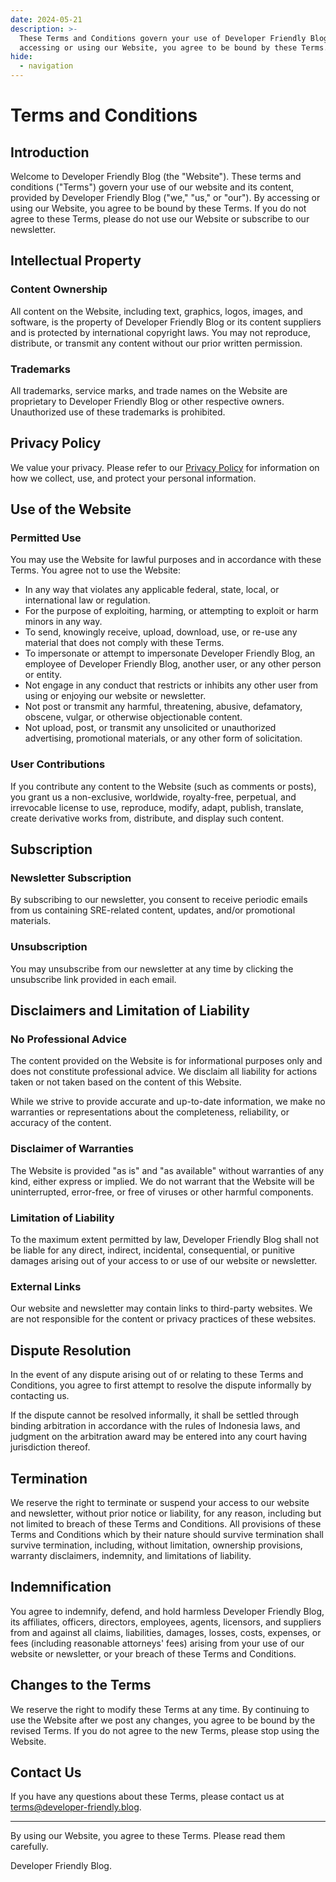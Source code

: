 ```yaml
---
date: 2024-05-21
description: >-
  These Terms and Conditions govern your use of Developer Friendly Blog. By
  accessing or using our Website, you agree to be bound by these Terms.
hide:
  - navigation
---
```


# Terms and Conditions

## Introduction

Welcome to Developer Friendly Blog (the "Website"). These terms and conditions
("Terms") govern your use of our website and its content, provided by
Developer Friendly Blog ("we," "us," or "our"). By accessing or using our
Website, you agree to be bound by these Terms. If you do not agree to these
Terms, please do not use our Website or subscribe to our newsletter.

## Intellectual Property

### Content Ownership

All content on the Website, including text, graphics, logos, images, and
software, is the property of Developer Friendly Blog or its content suppliers
and is protected by international copyright laws. You may not reproduce,
distribute, or transmit any content without our prior written permission.

### Trademarks

All trademarks, service marks, and trade names on the Website are proprietary
to Developer Friendly Blog or other respective owners. Unauthorized use of these
trademarks is prohibited.

## Privacy Policy

We value your privacy. Please refer to our [Privacy Policy](./privacy.md) for
information on how we collect, use, and protect your personal information.

## Use of the Website

### Permitted Use

You may use the Website for lawful purposes and in accordance with these Terms.
You agree not to use the Website:

- In any way that violates any applicable federal, state, local, or
  international law or regulation.
- For the purpose of exploiting, harming, or attempting to exploit or harm
  minors in any way.
- To send, knowingly receive, upload, download, use, or re-use any material
  that does not comply with these Terms.
- To impersonate or attempt to impersonate Developer Friendly Blog, an employee
  of Developer Friendly Blog, another user, or any other person or entity.
- Not engage in any conduct that restricts or inhibits any other user from
  using or enjoying our website or newsletter.
- Not post or transmit any harmful, threatening, abusive, defamatory, obscene,
  vulgar, or otherwise objectionable content.
- Not upload, post, or transmit any unsolicited or unauthorized advertising,
  promotional materials, or any other form of solicitation.

### User Contributions

If you contribute any content to the Website (such as comments or posts), you
grant us a non-exclusive, worldwide, royalty-free, perpetual, and irrevocable
license to use, reproduce, modify, adapt, publish, translate, create derivative
works from, distribute, and display such content.

## Subscription

### Newsletter Subscription

By subscribing to our newsletter, you consent to receive periodic emails from
us containing SRE-related content, updates, and/or promotional materials.

### Unsubscription

You may unsubscribe from our newsletter at any time by clicking the unsubscribe
link provided in each email.

## Disclaimers and Limitation of Liability

### No Professional Advice

The content provided on the Website is for informational purposes only and does
not constitute professional advice. We disclaim all liability for actions taken
or not taken based on the content of this Website.

While we strive to provide accurate and up-to-date information, we make no
warranties or representations about the completeness, reliability, or accuracy
of the content.

### Disclaimer of Warranties

The Website is provided "as is" and "as available" without warranties of any
kind, either express or implied. We do not warrant that the Website will be
uninterrupted, error-free, or free of viruses or other harmful components.

### Limitation of Liability

To the maximum extent permitted by law, Developer Friendly Blog shall not be
liable for any direct, indirect, incidental, consequential, or punitive damages
arising out of your access to or use of our website or newsletter.

### External Links

Our website and newsletter may contain links to third-party websites. We are
not responsible for the content or privacy practices of these websites.

## Dispute Resolution

In the event of any dispute arising out of or relating to these Terms and
Conditions, you agree to first attempt to resolve the dispute informally by
contacting us.

If the dispute cannot be resolved informally, it shall be settled through
binding arbitration in accordance with the rules of Indonesia laws, and
judgment on the arbitration award may be entered into any court having
jurisdiction thereof.

## Termination

We reserve the right to terminate or suspend your access to our website and
newsletter, without prior notice or liability, for any reason, including but
not limited to breach of these Terms and Conditions. All provisions of these
Terms and Conditions which by their nature should survive termination shall
survive termination, including, without limitation, ownership provisions,
warranty disclaimers, indemnity, and limitations of liability.

## Indemnification

You agree to indemnify, defend, and hold harmless Developer Friendly Blog, its
affiliates, officers, directors, employees, agents, licensors, and suppliers
from and against all claims, liabilities, damages, losses, costs, expenses, or
fees (including reasonable attorneys' fees) arising from your use of our
website or newsletter, or your breach of these Terms and Conditions.

## Changes to the Terms

We reserve the right to modify these Terms at any time. By continuing to use
the Website after we post any changes, you agree to be bound by the revised
Terms. If you do not agree to the new Terms, please stop using the Website.

## Contact Us

If you have any questions about these Terms, please contact us at
<terms@developer-friendly.blog>.

---

By using our Website, you agree to these Terms. Please read them carefully.

Developer Friendly Blog.
